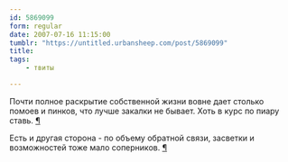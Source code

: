 ```yaml
---
id: 5869099
form: regular
date: 2007-07-16 11:15:00
tumblr: "https://untitled.urbansheep.com/post/5869099"
title:
tags:
    - твиты

---
```


<p>Почти полное раскрытие собственной жизни вовне дает столько помоев и пинков, что лучше закалки не бывает. Хоть в курс по пиару ставь. <a href="http://twitter.com/urbansheep/statuses/152067822">¶</a></p>

<p>Есть и другая сторона - по объему обратной связи, засветки и возможностей тоже мало соперников. <a href="http://twitter.com/urbansheep/statuses/152086612">¶</a></p>

